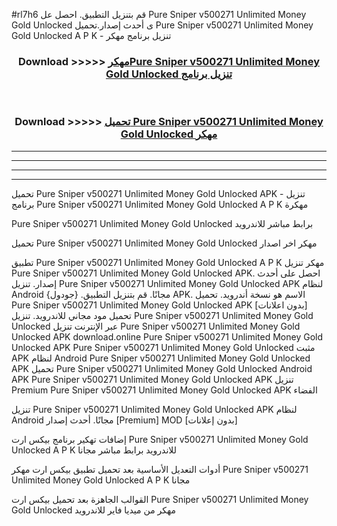 #rl7h6 قم بتنزيل التطبيق. احصل عل Pure Sniper v500271 Unlimited Money Gold Unlocked  ى أحدث إصدار.تحميل Pure Sniper v500271 Unlimited Money Gold Unlocked  A P K - تنزيل برنامج مهكر



<div align="center">
<h3>Download >>>>> <a href="https://ar-sites.web.app/?ar= Pure Sniper v500271 Unlimited Money Gold Unlocked ">مهكرPure Sniper v500271 Unlimited Money Gold Unlocked  تنزيل برنامج</a></h3><br>

<h3>Download >>>>> <a href="https://ar-sites.web.app/?ar= Pure Sniper v500271 Unlimited Money Gold Unlocked ">تحميل Pure Sniper v500271 Unlimited Money Gold Unlocked  مهكر</a></h3>
</div>


----------------------------------------------------------

----------------------------------------------------------

----------------------------------------------------------

----------------------------------------------------------


تحميل Pure Sniper v500271 Unlimited Money Gold Unlocked  APK - تنزيل برنامج Pure Sniper v500271 Unlimited Money Gold Unlocked  A P K مهكرة

Pure Sniper v500271 Unlimited Money Gold Unlocked  برابط مباشر للاندرويد

تحميل Pure Sniper v500271 Unlimited Money Gold Unlocked  مهكر اخر اصدار

تطبيق Pure Sniper v500271 Unlimited Money Gold Unlocked  A P K مهكر
تنزيل Pure Sniper v500271 Unlimited Money Gold Unlocked  APK. احصل على أحدث إصدار.
تنزيل Pure Sniper v500271 Unlimited Money Gold Unlocked  APK لنظام Android مجانًا.
قم بتنزيل التطبيق. {جودول} APK. الاسم هو نسخة أندرويد.
تحميل Pure Sniper v500271 Unlimited Money Gold Unlocked  APK [بدون اعلانات]
تحميل مود مجاني للاندرويد.
تنزيل Pure Sniper v500271 Unlimited Money Gold Unlocked  عبر الإنترنت
تنزيل Pure Sniper v500271 Unlimited Money Gold Unlocked  APK
download.online Pure Sniper v500271 Unlimited Money Gold Unlocked  APK
Pure Sniper v500271 Unlimited Money Gold Unlocked  مثبت APK لنظام Android
Pure Sniper v500271 Unlimited Money Gold Unlocked  APK
تحميل Pure Sniper v500271 Unlimited Money Gold Unlocked  Android APK
Pure Sniper v500271 Unlimited Money Gold Unlocked  APK تنزيل Premium
Pure Sniper v500271 Unlimited Money Gold Unlocked  APK الفضاء

تنزيل Pure Sniper v500271 Unlimited Money Gold Unlocked  APK لنظام Android مجانًا. أحدث إصدار [Premium] MOD [بدون إعلانات]

إضافات تهكير برنامج بيكس ارت Pure Sniper v500271 Unlimited Money Gold Unlocked  A P K للاندرويد برابط مباشر مجانا

أدوات التعديل الأساسية بعد تحميل تطبيق بيكس ارت مهكر Pure Sniper v500271 Unlimited Money Gold Unlocked  A P K مجانا

القوالب الجاهزة بعد تحميل بيكس ارت Pure Sniper v500271 Unlimited Money Gold Unlocked  مهكر من ميديا فاير للاندرويد



